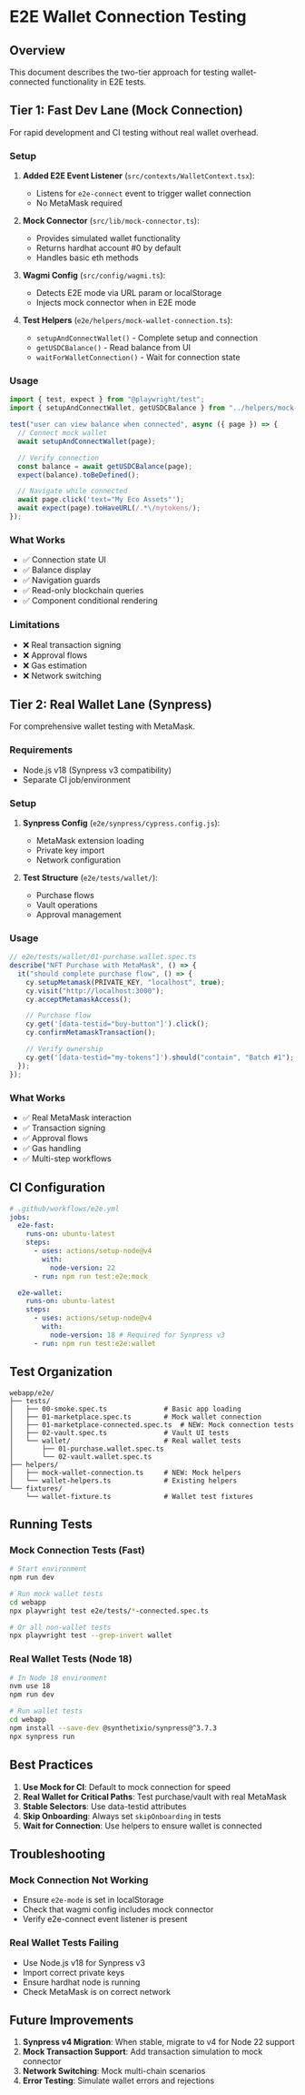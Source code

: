 # E2E Wallet Connection Testing

## Overview

This document describes the two-tier approach for testing wallet-connected functionality in E2E tests.

## Tier 1: Fast Dev Lane (Mock Connection)

For rapid development and CI testing without real wallet overhead.

### Setup

1. **Added E2E Event Listener** (`src/contexts/WalletContext.tsx`):
   - Listens for `e2e-connect` event to trigger wallet connection
   - No MetaMask required

2. **Mock Connector** (`src/lib/mock-connector.ts`):
   - Provides simulated wallet functionality
   - Returns hardhat account #0 by default
   - Handles basic eth methods

3. **Wagmi Config** (`src/config/wagmi.ts`):
   - Detects E2E mode via URL param or localStorage
   - Injects mock connector when in E2E mode

4. **Test Helpers** (`e2e/helpers/mock-wallet-connection.ts`):
   - `setupAndConnectWallet()` - Complete setup and connection
   - `getUSDCBalance()` - Read balance from UI
   - `waitForWalletConnection()` - Wait for connection state

### Usage

```typescript
import { test, expect } from "@playwright/test";
import { setupAndConnectWallet, getUSDCBalance } from "../helpers/mock-wallet-connection";

test("user can view balance when connected", async ({ page }) => {
  // Connect mock wallet
  await setupAndConnectWallet(page);

  // Verify connection
  const balance = await getUSDCBalance(page);
  expect(balance).toBeDefined();

  // Navigate while connected
  await page.click('text="My Eco Assets"');
  await expect(page).toHaveURL(/.*\/mytokens/);
});
```

### What Works

- ✅ Connection state UI
- ✅ Balance display
- ✅ Navigation guards
- ✅ Read-only blockchain queries
- ✅ Component conditional rendering

### Limitations

- ❌ Real transaction signing
- ❌ Approval flows
- ❌ Gas estimation
- ❌ Network switching

## Tier 2: Real Wallet Lane (Synpress)

For comprehensive wallet testing with MetaMask.

### Requirements

- Node.js v18 (Synpress v3 compatibility)
- Separate CI job/environment

### Setup

1. **Synpress Config** (`e2e/synpress/cypress.config.js`):
   - MetaMask extension loading
   - Private key import
   - Network configuration

2. **Test Structure** (`e2e/tests/wallet/`):
   - Purchase flows
   - Vault operations
   - Approval management

### Usage

```javascript
// e2e/tests/wallet/01-purchase.wallet.spec.ts
describe("NFT Purchase with MetaMask", () => {
  it("should complete purchase flow", () => {
    cy.setupMetamask(PRIVATE_KEY, "localhost", true);
    cy.visit("http://localhost:3000");
    cy.acceptMetamaskAccess();

    // Purchase flow
    cy.get('[data-testid="buy-button"]').click();
    cy.confirmMetamaskTransaction();

    // Verify ownership
    cy.get('[data-testid="my-tokens"]').should("contain", "Batch #1");
  });
});
```

### What Works

- ✅ Real MetaMask interaction
- ✅ Transaction signing
- ✅ Approval flows
- ✅ Gas handling
- ✅ Multi-step workflows

## CI Configuration

```yaml
# .github/workflows/e2e.yml
jobs:
  e2e-fast:
    runs-on: ubuntu-latest
    steps:
      - uses: actions/setup-node@v4
        with:
          node-version: 22
      - run: npm run test:e2e:mock

  e2e-wallet:
    runs-on: ubuntu-latest
    steps:
      - uses: actions/setup-node@v4
        with:
          node-version: 18 # Required for Synpress v3
      - run: npm run test:e2e:wallet
```

## Test Organization

```
webapp/e2e/
├── tests/
│   ├── 00-smoke.spec.ts              # Basic app loading
│   ├── 01-marketplace.spec.ts        # Mock wallet connection
│   ├── 01-marketplace-connected.spec.ts  # NEW: Mock connection tests
│   ├── 02-vault.spec.ts              # Vault UI tests
│   └── wallet/                       # Real wallet tests
│       ├── 01-purchase.wallet.spec.ts
│       └── 02-vault.wallet.spec.ts
├── helpers/
│   ├── mock-wallet-connection.ts     # NEW: Mock helpers
│   └── wallet-helpers.ts             # Existing helpers
└── fixtures/
    └── wallet-fixture.ts             # Wallet test fixtures
```

## Running Tests

### Mock Connection Tests (Fast)

```bash
# Start environment
npm run dev

# Run mock wallet tests
cd webapp
npx playwright test e2e/tests/*-connected.spec.ts

# Or all non-wallet tests
npx playwright test --grep-invert wallet
```

### Real Wallet Tests (Node 18)

```bash
# In Node 18 environment
nvm use 18
npm run dev

# Run wallet tests
cd webapp
npm install --save-dev @synthetixio/synpress@^3.7.3
npx synpress run
```

## Best Practices

1. **Use Mock for CI**: Default to mock connection for speed
2. **Real Wallet for Critical Paths**: Test purchase/vault with real MetaMask
3. **Stable Selectors**: Use data-testid attributes
4. **Skip Onboarding**: Always set `skipOnboarding` in tests
5. **Wait for Connection**: Use helpers to ensure wallet is connected

## Troubleshooting

### Mock Connection Not Working

- Ensure `e2e-mode` is set in localStorage
- Check that wagmi config includes mock connector
- Verify e2e-connect event listener is present

### Real Wallet Tests Failing

- Use Node.js v18 for Synpress v3
- Import correct private keys
- Ensure hardhat node is running
- Check MetaMask is on correct network

## Future Improvements

1. **Synpress v4 Migration**: When stable, migrate to v4 for Node 22 support
2. **Mock Transaction Support**: Add transaction simulation to mock connector
3. **Network Switching**: Mock multi-chain scenarios
4. **Error Testing**: Simulate wallet errors and rejections
